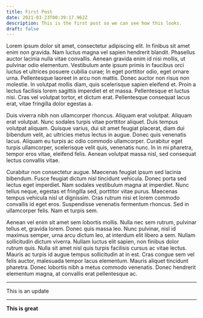 ```yaml
---
title: First Post
date: 2021-03-23T00:39:17.962Z
description: This is the first post so we can see how this looks.
draft: false
---
```

Lorem ipsum dolor sit amet, consectetur adipiscing elit. In finibus sit amet enim non gravida. Nam luctus magna vel sapien hendrerit blandit. Phasellus auctor lacinia nulla vitae convallis. Aenean gravida enim id nisi mollis, ut pulvinar odio elementum. Vestibulum ante ipsum primis in faucibus orci luctus et ultrices posuere cubilia curae; In eget porttitor odio, eget ornare urna. Pellentesque laoreet in arcu non mattis. Donec auctor non risus non molestie. In volutpat mollis diam, quis scelerisque sapien eleifend et. Proin a lectus facilisis lorem sagittis imperdiet et et massa. Pellentesque et luctus nisi. Cras vel volutpat tortor, et dictum erat. Pellentesque consequat lacus erat, vitae fringilla dolor egestas a.

Duis viverra nibh non ullamcorper rhoncus. Aliquam erat volutpat. Aliquam erat volutpat. Nunc sodales turpis vitae porttitor aliquet. Duis tempus volutpat aliquam. Quisque varius, dui sit amet feugiat placerat, diam dui bibendum velit, ac ultricies metus lectus in augue. Donec quis venenatis lacus. Aliquam eu turpis ac odio commodo ullamcorper. Curabitur eget turpis ullamcorper, scelerisque velit quis, venenatis nunc. In in mi pharetra, tempor eros vitae, eleifend felis. Aenean volutpat massa nisl, sed consequat lectus convallis vitae.

Curabitur non consectetur augue. Maecenas feugiat ipsum sed lacinia bibendum. Fusce feugiat dictum nisl tincidunt vehicula. Donec porta sed lectus eget imperdiet. Nam sodales vestibulum magna at imperdiet. Nunc tellus neque, egestas et fringilla sed, porttitor vitae purus. Maecenas tempus vehicula nisl ut dignissim. Cras rutrum nisi et lorem commodo convallis id eget eros. Suspendisse venenatis fermentum rhoncus. Sed in ullamcorper felis. Nam et turpis sem.

Aenean vel enim sit amet sem lobortis mollis. Nulla nec sem rutrum, pulvinar tellus et, gravida lorem. Donec quis massa leo. Nunc pulvinar, nisl id maximus semper, urna arcu dictum leo, at interdum elit libero a sem. Nullam sollicitudin dictum viverra. Nullam luctus elit sapien, non finibus dolor rutrum quis. Nulla sit amet nisl quis turpis facilisis cursus ac vitae lectus. Mauris ac turpis id augue tempus sollicitudin at in est. Cras congue sem vel felis auctor, malesuada tempor lacus elementum. Mauris aliquet tincidunt pharetra. Donec lobortis nibh a metus commodo venenatis. Donec hendrerit elementum magna, at convallis erat pellentesque ac.

- - -

This is an update

---

**This is great**